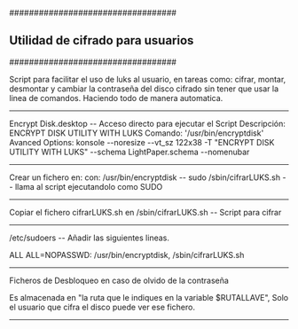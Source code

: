 ##################################
## Utilidad de cifrado para usuarios ##
##################################

Script para facilitar el uso de luks al usuario, en tareas como: cifrar, montar, desmontar y cambiar la contraseña del disco cifrado sin tener que usar la linea de comandos. Haciendo todo de manera automatica.

---------------------------------------------------------------------------------------------------------

Encrypt Disk.desktop -- Acceso directo para ejecutar el Script
Descripción: ENCRYPT DISK UTILITY WITH LUKS
Comando: '/usr/bin/encryptdisk' 
Avanced Options: konsole --noresize --vt_sz 122x38 -T "ENCRYPT DISK UTILITY WITH LUKS" --schema LightPaper.schema --nomenubar

---------------------------------------------------------------------------------------------------------

Crear un fichero en:    con:
/usr/bin/encryptdisk -- sudo /sbin/cifrarLUKS.sh -- llama al script ejecutandolo como SUDO

---------------------------------------------------------------------------------------------------------

Copiar el fichero cifrarLUKS.sh en
/sbin/cifrarLUKS.sh -- Script para cifrar

---------------------------------------------------------------------------------------------------------

/etc/sudoers -- Añadir las siguientes lineas.

ALL ALL=NOPASSWD: /usr/bin/encryptdisk, /sbin/cifrarLUKS.sh

---------------------------------------------------------------------------------------------------------

Ficheros de Desbloqueo en caso de olvido de la contraseña

Es almacenada en "la ruta que le indiques en la variable $RUTALLAVE", 
Solo el usuario que cifra el disco puede ver ese fichero.

---------------------------------------------------------------------------------------------------------
